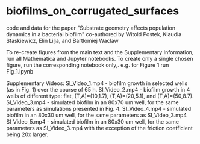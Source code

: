 # biofilms_on_corrugated_surfaces
code and data for the paper "Substrate geometry affects population dynamics in a bacterial biofilm"
co-authored by Witold Postek, Klaudia Staskiewicz, Elin Lilja, and Bartlomiej Waclaw

To re-create figures from the main text and the Supplementary Information, run all Mathematica and Jupyter notebooks. 
To create only a single chosen figure, run the corresponding notebook only,. e.g. for Figure 1 run Fig_1.ipynb

Supplementary Videos:
SI_Video_1.mp4 - biofilm growth in selected wells (as in Fig. 1) over the course of 65 h.
SI_Video_2.mp4 - biofilm growth in 4 wells of different type: flat, (T,A)=(10,1.7), (T,A)=(20,5.1), and (T,A)=(50,8.7).
SI_Video_3.mp4 - simulated biofilm in an 80x70 um well, for the same parameters as simulations presented in Fig. 4.
SI_Video_4.mp4 - simulated biofilm in an 80x30 um well, for the same parameters as SI_Video_3.mp4
SI_Video_5.mp4 - simulated biofilm in an 80x30 um well, for the same parameters as SI_Video_3.mp4 with the exception of the friction coefficient being 20x larger.
